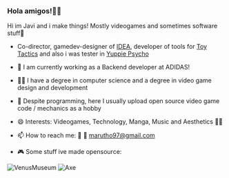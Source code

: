### Hola amigos!👋🌮 

Hi im Javi and i make things! Mostly videogames and sometimes software stuff💖

- Co-director, gamedev-designer of [IDEA](https://store.steampowered.com/app/1873870/IDEA/), developer of tools for [Toy Tactics](https://store.steampowered.com/app/1772530/Toy_Tactics/) and also i was tester in [Yuppie Psycho](https://store.steampowered.com/app/597760/Yuppie_Psycho_Executive_Edition/)

- 🔭 I am currently working as a Backend developer at ADIDAS!

- 👨‍🎓 I have a degree in computer science and a degree in video game design and development

- 🧩 Despite programming, here I usually upload open source video game code / mechanics as a hobby

- 😄 Interests: Videogames, Technology, Manga, Music and Aesthetics 👨‍💻

- 📫 How to reach me: 🐤 📧 marutho97@gmail.com

- 🎮 Some stuff ive made opensource:

![VenusMuseum](https://github.com/Marutho/Marutho/blob/master/Venus.png) ![Axe](https://github.com/Marutho/Marutho/blob/master/Axe.png)
 
